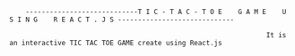 		----------------------------T I C - T A C - T O E    G A M E    U S I N G    R E A C T . J S ----------------------------- 

																	It is an interactive TIC TAC TOE GAME create using React.js
			   
